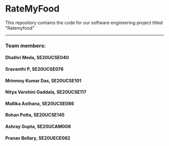 # RateMyFood
This repository contains the code for our software engineering project titled "Ratemyfood"

---
### Team members:
#### Dhathri Meda, SE20UCSE040
#### Sravanthi P, SE20UCSE076
#### Mrinmoy Kumar Das, SE20UCSE101
#### Nitya Varshini Gaddala, SE20UCSE117
#### Mallika Asthana, SE20UCSE086
#### Rohan Potta, SE20UCSE145
#### Ashray Gupta, SE20UCAM008
#### Pranav Bellary, SE20UECE062
